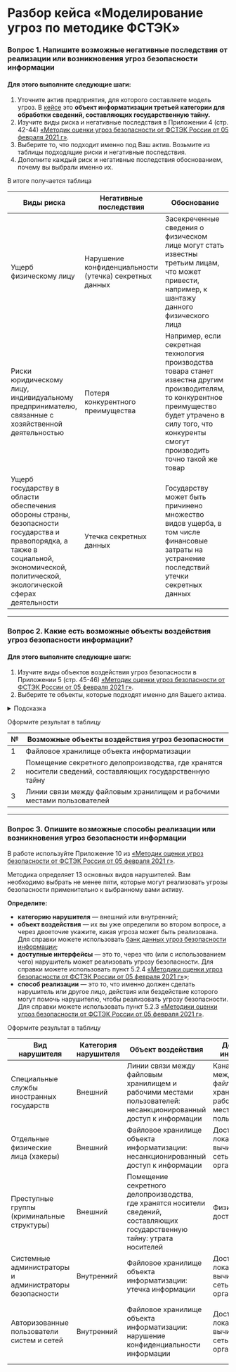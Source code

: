 # Разбор кейса «Моделирование угроз по методике ФСТЭК» 

### Вопрос 1. Напишите возможные негативные последствия от реализации или возникновения угроз безопасности информации

#### Для этого выполните следующие шаги:

1. Уточните актив предприятия, для которого составляете модель угроз. 
В [кейсе](https://github.com/netology-code/ibb-homeworks/blob/IBB-33/casestudy_company%20assets.md) это **объект информатизации третьей категории для обработки сведений, составляющих государственную тайну.** 
2. Изучите виды риска и негативные последствия в Приложении 4 (стр. 42-44) [«Методик оценки угроз безопасности от ФСТЭК России от 05 февраля 2021 г»](https://u.netology.ru/backend/uploads/lms/attachments/files/data/54611/%D0%9C%D0%B5%D1%82%D0%BE%D0%B4%D0%B8%D1%87%D0%B5%D1%81%D0%BA%D0%B8%D0%B9_%D0%B4%D0%BE%D0%BA%D1%83%D0%BC%D0%B5%D0%BD%D1%82_%D0%BE%D1%82_5_%D1%84%D0%B5%D0%B2%D1%80%D0%B0%D0%BB%D1%8F_2021_%D0%B3.__1_.pdf).
3. Выберите то, что подходит именно под Ваш актив. Возьмите из таблицы подходящие риски и негативные последствия.
4. Дополните каждый риск и негативные последствия обоснованием, почему вы выбрали именно их.  

В итоге получается таблица

| Виды риска | Негативные последствия | Обоснование |
| ------------- | ------------- | ------------- |
| Ущерб физическому лицу   | Нарушение конфиденциальности (утечка) секретных данных  | Засекреченные сведения о физическом лице могут стать известны третьим лицам, что может привести, например, к шантажу данного физического лица  |
| Риски юридическому лицу, индивидуальному предпринимателю, связанные с хозяйственной деятельностью  | Потеря конкурентного преимущества  | Например, если секретная технология производства товара станет известна другим производителям, то конкурентное преимущество будет утрачено в силу того, что конкуренты смогут производить точно такой же товар |
| Ущерб государству в области обеспечения обороны страны, безопасности государства и правопорядка, а также в социальной, экономической, политической, экологической сферах деятельности  | Утечка секретных данных | Государству может быть причинено множество видов ущерба, в том числе финансовые затраты на устранение последствий утечки секретных данных |

-----

### Вопрос 2. Какие есть возможные объекты воздействия угроз безопасности информации? 

#### Для этого выполните следующие шаги:

1. Изучите виды объектов воздействия угроз безопасности в Приложении 5 (стр. 45-46) [«Методик оценки угроз безопасности от ФСТЭК России от 05 февраля 2021 г»](https://u.netology.ru/backend/uploads/lms/attachments/files/data/54611/%D0%9C%D0%B5%D1%82%D0%BE%D0%B4%D0%B8%D1%87%D0%B5%D1%81%D0%BA%D0%B8%D0%B9_%D0%B4%D0%BE%D0%BA%D1%83%D0%BC%D0%B5%D0%BD%D1%82_%D0%BE%D1%82_5_%D1%84%D0%B5%D0%B2%D1%80%D0%B0%D0%BB%D1%8F_2021_%D0%B3.__1_.pdf).
2. Выберите те объекты, которые подходят именно для Вашего актива.

<details>
    <summary>Подсказка</summary>

`К возможным объектам воздействия угроз безопасности могут относиться: системы хранения данных, или базы данных, системы управления базами данных, сайт, почтовый сервер, почтовый клиент, автоматизированное рабочее место пользователя, система управления и администрирования, контроллер домена, сетевые службы, проводные и беспроводные каналы передачи данных, телекоммуникационное оборудование, носители информации, помещения, в которых хранится, обрабатывается или обсуждается защищаемая информация и т. д.`

 </details>

Оформите результат в таблицу 

| №| Возможные объекты воздействия угроз безопасности |
| --- | --- |
| 1 | Файловое хранилище объекта информатизации |
| 2 | Помещение секретного делопроизводства, где хранятся носители сведений, составляющих государственную тайну |
| 3 | Линии связи между файловым хранилищем и рабочими местами пользователей |

------

### Вопрос 3. Опишите возможные способы реализации или возникновения угроз безопасности информации

В работе используйте Приложение 10 из [«Методик оценки угроз безопасности от ФСТЭК России от 05 февраля 2021 г»](https://u.netology.ru/backend/uploads/lms/attachments/files/data/54611/%D0%9C%D0%B5%D1%82%D0%BE%D0%B4%D0%B8%D1%87%D0%B5%D1%81%D0%BA%D0%B8%D0%B9_%D0%B4%D0%BE%D0%BA%D1%83%D0%BC%D0%B5%D0%BD%D1%82_%D0%BE%D1%82_5_%D1%84%D0%B5%D0%B2%D1%80%D0%B0%D0%BB%D1%8F_2021_%D0%B3.__1_.pdf).

Методика определяет 13 основных видов нарушителей. Вам необходимо выбрать не менее пяти, которые могут реализовать угрозы безопасности применительно к выбранному вами активу. 

**Определите:**
* **категорию нарушителя**  — внешний или внутренний;
* **объект воздействия**  — их вы уже определили во втором вопросе, а через двоеточие укажите, какая угроза может быть реализована. Для справки можете использовать  [банк данных угроз безопасности информации](https://bdu.fstec.ru/threat);
* **доступные интерфейсы**  — это то, через что (или с использованием чего) нарушитель может реализовать угрозу безопасности. Для справки можете использовать пункт 5.2.4 [«Методики оценки угроз безопасности от ФСТЭК России от 05 февраля 2021 г»](https://u.netology.ru/backend/uploads/lms/attachments/files/data/54611/%D0%9C%D0%B5%D1%82%D0%BE%D0%B4%D0%B8%D1%87%D0%B5%D1%81%D0%BA%D0%B8%D0%B9_%D0%B4%D0%BE%D0%BA%D1%83%D0%BC%D0%B5%D0%BD%D1%82_%D0%BE%D1%82_5_%D1%84%D0%B5%D0%B2%D1%80%D0%B0%D0%BB%D1%8F_2021_%D0%B3.__1_.pdf)»;
* **способ реализации**  — это то, что именно должен сделать нарушитель или другое лицо, действия или бездействие которого могут помочь нарушителю, чтобы реализовать угрозу безопасности. Для справки можете использовать пункт 5.2.3 [«Методики оценки угроз безопасности от ФСТЭК России от 05 февраля 2021 г»](https://u.netology.ru/backend/uploads/lms/attachments/files/data/54611/%D0%9C%D0%B5%D1%82%D0%BE%D0%B4%D0%B8%D1%87%D0%B5%D1%81%D0%BA%D0%B8%D0%B9_%D0%B4%D0%BE%D0%BA%D1%83%D0%BC%D0%B5%D0%BD%D1%82_%D0%BE%D1%82_5_%D1%84%D0%B5%D0%B2%D1%80%D0%B0%D0%BB%D1%8F_2021_%D0%B3.__1_.pdf).

Оформите результат в таблицу 

| Вид нарушителя  | Категория нарушителя | Объект воздействия | Доступные интерфейсы | Способы реализации |
| ------------- | ------------- | ------------- | ------------- | ------------- |
| Специальные службы иностранных государств  | Внешний | Линии связи между файловым хранилищем и рабочими местами пользователей: несанкционированный доступ к информации  | Канал передачи между файловым хранилищем и рабочими местами пользователей  | Перехват побочных электромагнитных излучений и наводок  |
| Отдельные физические лица (хакеры)  | Внешний  | Файловое хранилище объекта информатизации: несанкционированный доступ к информации | Доступ через локальную вычислительную сеть организации  | Внедрение вредоносного программного обеспечения  |
| Преступные группы (криминальные структуры)  | Внешний | Помещение секретного делопроизводства, где хранятся носители сведений, составляющих государственную тайну: утрата носителей  | Физический доступ  | Проникновение в помещение  |
| Системные администраторы и администраторы безопасности  | Внутренний  | Файловое хранилище объекта информатизации: утечка информации | Доступ через локальную вычислительную сеть организации  | Использование учетных записей, обладающих привилегированными правами |
| Авторизованные пользователи систем и сетей | Внутренний  | Файловое хранилище объекта информатизации: нарушение конфиденциальности информации  | Доступ через локальную вычислительную сеть организации  | Неправильно настроенные администратором безопасности СЗИ (дискреционные, мандатные права доступа)  |
